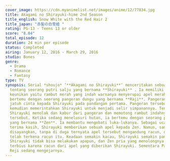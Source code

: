 ```yaml
---
cover_image: https://cdn.myanimelist.net/images/anime/12/77834.jpg
title: Akagami no Shirayuki-hime 2nd Season
title_english: Snow White with the Red Hair 2
title_japan: "赤髪の白雪姫 "
rating: PG-13 - Teens 13 or older
score: "8.04"
total_episode: 12
duration: 24 min per episode
status: Completed
airing: January 12, 2016 - March 29, 2016
studio: Bones
genre:
  - Drama
  - Romance
  - Fantasy
type: TV
synopsis: Serial *shoujo* ‘**Akagami no Shirayuki**‘ menceritakan sebuah kisah
  tentang seorang putri salju yang bernama **Shirayuki** . Ia memiliki sebuah
  keunikan yaitu rambut merah yang indah warnanya menyerupai apel merah. Dia
  bertemu dengan seorang pangeran dungu yang bernama **Raji**. Pangeran tersebut
  jatuh cinta kepada Shirayuki pada pandangan pertama. Pangeran tersebut
  kemudian memerintahkan Shirayuki untuk menjadi selir simpanannya. Tentu saja
  Shirayuki menolak dan kabur dari pangeran dan memotong rambut indahnya
  tersebut. Ketika sedang menelusuri hutan, ia bertemu dengan seorang pemuda
  yang bernama **Zen**. Ia membantu mengobati luka-lukanya. Sebagai ucapan
  terima kasih, Shirayuki memberikan sebuah apel kepada Zen. Namun, sangat
  disayangkan, tanpa di duga ternyata apel tersebut mengandung racun, dan Zen
  telah terkena racun itu. Keadaan semakin kacau, Shirayuki semakin panik.
  Shirayuki tidak bisa melakukan apapun, dan Zen pria yang menolongnya pun kini
  terbius karena racun dari apel yang diberikan Shirayuki. Sementara Pangeran
  Reji sedang mengejarnya.
---
```

